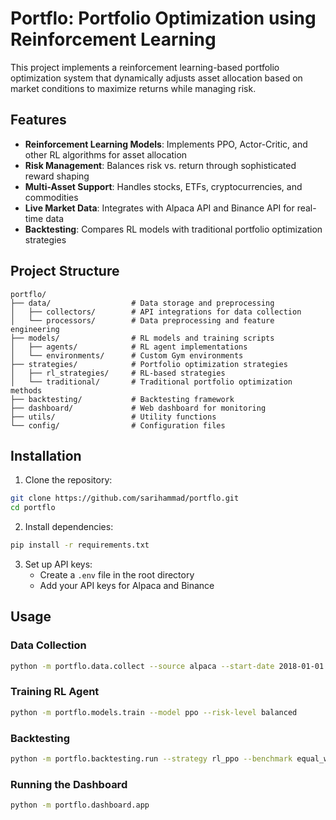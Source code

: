 # Portflo: Portfolio Optimization using Reinforcement Learning

This project implements a reinforcement learning-based portfolio optimization system that dynamically adjusts asset allocation based on market conditions to maximize returns while managing risk.

## Features

- **Reinforcement Learning Models**: Implements PPO, Actor-Critic, and other RL algorithms for asset allocation
- **Risk Management**: Balances risk vs. return through sophisticated reward shaping
- **Multi-Asset Support**: Handles stocks, ETFs, cryptocurrencies, and commodities
- **Live Market Data**: Integrates with Alpaca API and Binance API for real-time data
- **Backtesting**: Compares RL models with traditional portfolio optimization strategies

## Project Structure

```
portflo/
├── data/                  # Data storage and preprocessing
│   ├── collectors/        # API integrations for data collection
│   └── processors/        # Data preprocessing and feature engineering
├── models/                # RL models and training scripts
│   ├── agents/            # RL agent implementations
│   └── environments/      # Custom Gym environments
├── strategies/            # Portfolio optimization strategies
│   ├── rl_strategies/     # RL-based strategies
│   └── traditional/       # Traditional portfolio optimization methods
├── backtesting/           # Backtesting framework
├── dashboard/             # Web dashboard for monitoring
├── utils/                 # Utility functions
└── config/                # Configuration files
```

## Installation

1. Clone the repository:

```bash
git clone https://github.com/sarihammad/portflo.git
cd portflo
```

2. Install dependencies:

```bash
pip install -r requirements.txt
```

3. Set up API keys:
   - Create a `.env` file in the root directory
   - Add your API keys for Alpaca and Binance

## Usage

### Data Collection

```bash
python -m portflo.data.collect --source alpaca --start-date 2018-01-01
```

### Training RL Agent

```bash
python -m portflo.models.train --model ppo --risk-level balanced
```

### Backtesting

```bash
python -m portflo.backtesting.run --strategy rl_ppo --benchmark equal_weight
```

### Running the Dashboard

```bash
python -m portflo.dashboard.app
```
